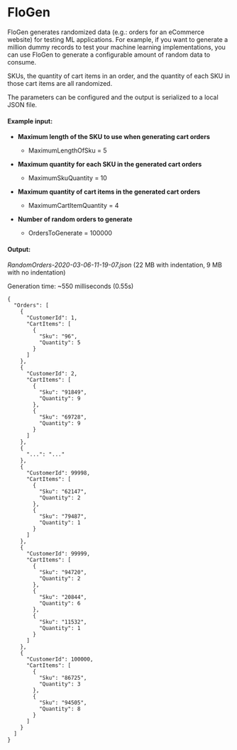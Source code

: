 # FloGen
FloGen generates randomized data (e.g.: orders for an eCommerce website) for testing ML applications. For example, if you want to generate a million dummy records to test your machine learning implementations, you can use FloGen to generate a configurable amount of random data to consume.

SKUs, the quantity of cart items in an order, and the quantity of each SKU in those cart items are all randomized.

The parameters can be configured and the output is serialized to a local JSON file. 

#### Example input:
- **Maximum length of the SKU to use when generating cart orders**
  - MaximumLengthOfSku = 5

- **Maximum quantity for each SKU in the generated cart orders**
  - MaximumSkuQuantity = 10

- **Maximum quantity of cart items in the generated cart orders**
  - MaximumCartItemQuantity = 4

- **Number of random orders to generate**
  - OrdersToGenerate = 100000

#### Output:
*RandomOrders-2020-03-06-11-19-07.json* (22 MB with indentation, 9 MB with no indentation)

Generation time: ~550 milliseconds (0.55s)
```
{
  "Orders": [
    {
      "CustomerId": 1,
      "CartItems": [
        {
          "Sku": "96",
          "Quantity": 5
        }
      ]
    },
    {
      "CustomerId": 2,
      "CartItems": [
        {
          "Sku": "91849",
          "Quantity": 9
        },
        {
          "Sku": "69728",
          "Quantity": 9
        }
      ]
    },
    {
      "...": "..."
    },
    {
      "CustomerId": 99998,
      "CartItems": [
        {
          "Sku": "62147",
          "Quantity": 2
        },
        {
          "Sku": "79487",
          "Quantity": 1
        }
      ]
    },
    {
      "CustomerId": 99999,
      "CartItems": [
        {
          "Sku": "94720",
          "Quantity": 2
        },
        {
          "Sku": "20844",
          "Quantity": 6
        },
        {
          "Sku": "11532",
          "Quantity": 1
        }
      ]
    },
    {
      "CustomerId": 100000,
      "CartItems": [
        {
          "Sku": "86725",
          "Quantity": 3
        },
        {
          "Sku": "94505",
          "Quantity": 8
        }
      ]
    }
  ]
}
```
